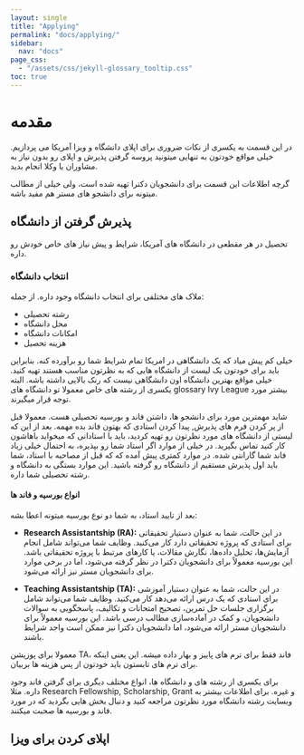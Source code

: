 ```yaml
---
layout: single
title: "Applying"
permalink: "docs/applying/"
sidebar: 
  nav: "docs"
page_css:
  - "/assets/css/jekyll-glossary_tooltip.css"
toc: true
---
```


# مقدمه

در این قسمت به یکسری از نکات ضروری برای اپلای دانشگاه و ویزا آمریکا می پردازیم. خیلی مواقع خودتون به تنهایی میتونید پروسه گرفتن پذیرش و اپلای رو بدون نیاز به مشاوران یا وکلا انجام بدید.

گرچه اطلاعات این قسمت برای دانشجویان دکترا تهیه شده است، ولی خیلی از مطالب میتونه برای دانشجو های مستر هم مفید باشه.

## پذیرش گرفتن از دانشگاه
تحصیل در هر مقطعی در دانشگاه های آمریکا، شرایط و پیش نیاز های خاص خودش رو داره.

### انتخاب دانشگاه
ملاک های مختلفی برای انتخاب دانشگاه وجود داره. از جمله:
- رشته تحصیلی
- محل دانشگاه
- امکانات دانشگاه
- هزینه تحصیل


خیلی کم پیش میاد که یک دانشگاهی در امریکا تمام شرایط شما رو برآورده کنه. بنابراین باید برای خودتون یک لیست از دانشگاه هایی که به نظرتون مناسب هستند تهیه کنید. خیلی مواقع بهترین دانشگاه اون دانشگاهی نیست که رنک بالایی داشته باشه. البته یکسری از رشته های خاص معمولا تو دانشگاه های  glossary Ivy League بیشتر مورد توجه قرار میگیرند.

شاید مهمترین مورد برای دانشجو ها، داشتن فاند و بورسیه تحصیلی هست. معمولا قبل از پر کردن فرم های پذیرش, پیدا کردن استادی که بهتون فاند بده مهمه. بعد از این که لیستی از دانشگاه های مورد نظرتون رو تهیه کردید، باید با استادانی که میخواید باهاشون کار کنید تماس بگیرید. در خیلی از موارد اگر استاد شما رو بپذیره، به احتمال خیلی زیاد فاند شما گارانتی شده. در موارد کمتری پیش آمده که که قبل از مصاحبه با استاد، شما باید اول پذیرش مستقیم از دانشگاه رو گرفته باشید. این موارد بستگی به دانشگاه و رشته تحصیلی شما داره.

#### انواع بورسیه و فاند ها
بعد از تایید استاد، به شما دو نوع بورسیه میتونه اعطا بشه:
- **Research Assistantship (RA):**
در این حالت، شما به عنوان دستیار تحقیقاتی برای استادی که پروژه تحقیقاتی دارد کار می‌کنید. وظایف شما می‌تواند شامل انجام آزمایش‌ها، تحلیل داده‌ها، نگارش مقالات، یا کارهای مرتبط با پروژه تحقیقاتی باشد. این بورسیه معمولاً برای دانشجویان دکترا در نظر گرفته می‌شود، اما در برخی موارد برای دانشجویان مستر نیز ارائه می‌شود.

- **Teaching Assistantship (TA):** 
در این حالت، شما به عنوان دستیار آموزشی برای استادی که یک درس ارائه می‌دهد کار می‌کنید. وظایف شما می‌تواند شامل برگزاری جلسات حل تمرین، تصحیح امتحانات و تکالیف، پاسخگویی به سوالات دانشجویان، و کمک در آماده‌سازی مطالب درسی باشد. این بورسیه معمولاً برای دانشجویان مستر ارائه می‌شود، اما دانشجویان دکترا نیز ممکن است واجد شرایط باشند.

معمولا برای پوزیشن TA، فاند فقط برای ترم های پاییز و بهار داده میشه. این یعنی اینکه  برای ترم های تابستون باید خودتون از پس هزینه ها بربیان.

برای یکسری از رشته های و دانشگاه ها، انواع مختلف دیگری برای گرفتن فاند وجود داره. مثلا Research Fellowship, Scholarship, Grant و غیره. برای اطلاعات بیشتر به وبسایت رشته دانشگاه مورد نظرتون مراجعه کنید و دنبال بخش هایی بگردید که در مورد فاند و بورسیه ها صحبت میکنند.

## اپلای کردن برای ویزا
